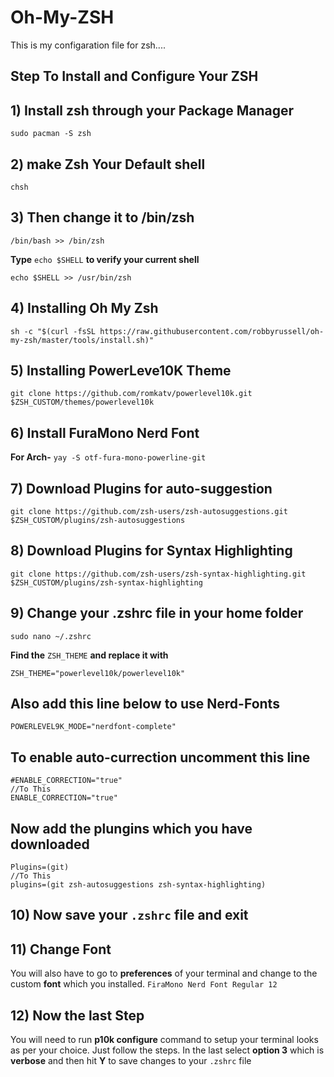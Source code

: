 # Oh-My-ZSH
This is my configaration file for zsh....
## Step To Install and Configure Your ZSH
## 1) Install zsh through your Package Manager
```
sudo pacman -S zsh
```
## 2) make Zsh Your Default shell                                                                                                                                 
```   
chsh 
```
## 3) Then change it to /bin/zsh
```
/bin/bash >> /bin/zsh
```
**Type** `echo $SHELL` **to verify your current shell**
``` 
echo $SHELL >> /usr/bin/zsh
```
## 4) Installing Oh My Zsh
```
sh -c "$(curl -fsSL https://raw.githubusercontent.com/robbyrussell/oh-my-zsh/master/tools/install.sh)"
```
## 5) Installing PowerLeve10K Theme
```
git clone https://github.com/romkatv/powerlevel10k.git $ZSH_CUSTOM/themes/powerlevel10k
```
## 6) Install FuraMono Nerd Font
**For Arch-** `yay -S otf-fura-mono-powerline-git`    

## 7) Download Plugins for auto-suggestion
```
git clone https://github.com/zsh-users/zsh-autosuggestions.git $ZSH_CUSTOM/plugins/zsh-autosuggestions
```
## 8) Download Plugins for Syntax Highlighting
```
git clone https://github.com/zsh-users/zsh-syntax-highlighting.git $ZSH_CUSTOM/plugins/zsh-syntax-highlighting
```
## 9) Change your .zshrc file in your home folder
```
sudo nano ~/.zshrc
```
**Find the** `ZSH_THEME` **and replace it with**
```
ZSH_THEME="powerlevel10k/powerlevel10k"
```
## Also add this line below to use Nerd-Fonts
```
POWERLEVEL9K_MODE="nerdfont-complete"
```
## To enable auto-currection uncomment this line
```
#ENABLE_CORRECTION="true"
//To This
ENABLE_CORRECTION="true"
```
## Now add the plungins which you have downloaded
```
Plugins=(git)
//To This
plugins=(git zsh-autosuggestions zsh-syntax-highlighting)
```
## 10) Now save your `.zshrc` file and exit
## 11) Change Font
You will also have to go to **preferences** of your terminal and change to the custom **font** which you installed.
`FiraMono Nerd Font Regular 12`

## 12) Now the last Step
You will need to run **p10k configure** command to setup your terminal looks as per your choice. Just follow the steps. In the last select **option 3** which is **verbose** and then hit **Y** to save changes to your `.zshrc` file

